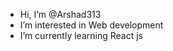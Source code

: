 - Hi, I’m @Arshad313
- I’m interested in Web development 
- I’m currently learning React js



<!---
Arshad313/Arshad313 is a ✨ special ✨ repository because its `README.md` (this file) appears on your GitHub profile.
You can click the Preview link to take a look at your changes.
--->

